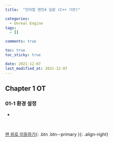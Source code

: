 ```yaml
---
title:  "언리얼 엔진4 입문 (C++ 기반)"

categories:
  - Unreal Engine
tags:
  - []

comments: true

toc: true
toc_sticky: true

date: 2021-12-07
last_modified_at: 2021-12-07
---
```


## Chapter 1 OT

### 01-1 환경 설정
- 

<br>

[맨 위로 이동하기](#){: .btn .btn--primary }{: .align-right}
